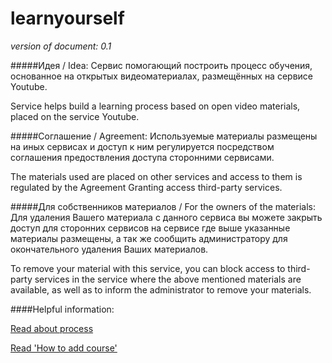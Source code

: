 # learnyourself

*version of document: 0.1*

#####Идея / Idea:
Сервис помогающий построить процесс обучения, основанное на открытых видеоматериалах, размещённых на сервисе Youtube.

Service helps build a learning process based on open video materials, placed on the service Youtube.

#####Соглашение / Agreement:
Используемые материалы размещены на иных сервисах и доступ к ним регулируется посредством соглашения предоствления доступа сторонними сервисами.

The materials used are placed on other services and access to them is regulated by the Agreement Granting access third-party services.

#####Для собственников материалов / For the owners of the materials:
Для удаления Вашего материала с данного сервиса вы можете закрыть доступ для сторонних сервисов на сервисе где выше указанные материалы размещены, а так же сообщить администратору для окончательного удаления Ваших материалов.

To remove your material with this service, you can block access to third-party services in the service where the above mentioned materials are available, as well as to inform the administrator to remove your materials.

####Helpful information:

[Read about process](https://github.com/dimaspirit/learnyourself/wiki/Process)

[Read 'How to add course'](https://github.com/dimaspirit/learnyourself/wiki/How-to-add-course)
